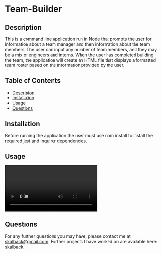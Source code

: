 # Team-Builder

## Description
This is a command line application run in Node that prompts the user for information about a team manager and then information about the team members. 
The user can input any number of team members, and they may be a mix of engineers and interns. 
When the user has completed building the team, the application will create an HTML file that displays a formatted team roster based on the information provided by the user.
  
  ## Table of Contents 
  * [Descripton](#description)
  * [Installation](#installation)
  * [Usage](#usage) 
  * [Questions](#questions)
  
  ## Installation
 Before running the application the user must use npm install to install the required jest and inquirer dependencies.
    
  ## Usage
  ![Team-Builder-Demo](/video/Team-Builder.webm) 
      
  ## Questions
  For any further questions you may have, please contact me at skalback@gmail.com. 
  Further projects I have worked on are available here: [skalback](https://github.com/skalback/).


